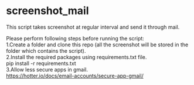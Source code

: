 # screenshot_mail
This script takes screenshot at regular interval and send it through mail.

Please perform following steps before running the script:<br/>
1.Create a folder and clone this repo (all the screenshot will be stored in the folder which contains the script).<br/>
2.Install the required packages using requirements.txt file.<br/>
	pip install -r requirements.txt<br/>
3.Allow less secure apps in gmail.<br/>
	https://hotter.io/docs/email-accounts/secure-app-gmail/
  
